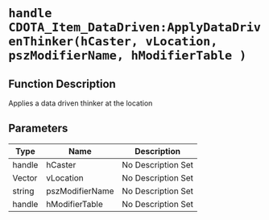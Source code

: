 # `handle CDOTA_Item_DataDriven:ApplyDataDrivenThinker(hCaster, vLocation, pszModifierName, hModifierTable )`
## Function Description
Applies a data driven thinker at the location
## Parameters
Type|Name|Description
--|--|--
handle|hCaster|No Description Set
Vector|vLocation|No Description Set
string|pszModifierName|No Description Set
handle|hModifierTable|No Description Set
